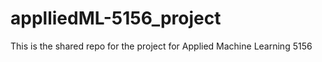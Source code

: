 # applliedML-5156_project
This is the shared repo for the project for Applied Machine Learning 5156
